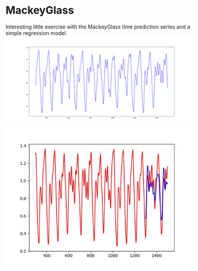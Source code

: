 # MackeyGlass
Interesting little exercise with the MackeyGlass time prediction series and a simple regression model. 
![MackeyGlass](/Figure_1.png?raw=true "MackeyGlass")
![MackeyGlass raw prediction example](https://github.com/Dauriel/MackeyGlass/blob/master/sampletest.jpg)
